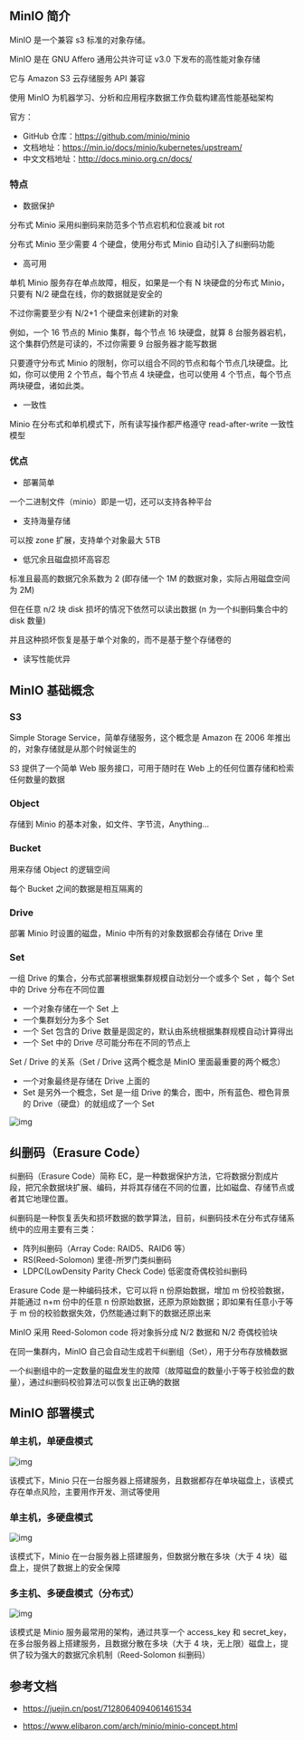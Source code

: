 ## MinIO 简介

MinIO 是一个兼容 s3 标准的对象存储。

MinIO 是在 GNU Affero 通用公共许可证 v3.0 下发布的高性能对象存储

它与 Amazon S3 云存储服务 API 兼容

使用 MinIO 为机器学习、分析和应用程序数据工作负载构建高性能基础架构

官方：

- GitHub 仓库：<https://github.com/minio/minio>
- 文档地址：<https://min.io/docs/minio/kubernetes/upstream/>
- 中文文档地址：<http://docs.minio.org.cn/docs/>

### 特点

- 数据保护

分布式 Minio 采用纠删码来防范多个节点宕机和位衰减 bit rot

分布式 Minio 至少需要 4 个硬盘，使用分布式 Minio 自动引入了纠删码功能

- 高可用

单机 Minio 服务存在单点故障，相反，如果是一个有 N 块硬盘的分布式 Minio，只要有 N/2 硬盘在线，你的数据就是安全的

不过你需要至少有 N/2+1 个硬盘来创建新的对象

例如，一个 16 节点的 Minio 集群，每个节点 16 块硬盘，就算 8 台服务器宕机，这个集群仍然是可读的，不过你需要 9 台服务器才能写数据

只要遵守分布式 Minio 的限制，你可以组合不同的节点和每个节点几块硬盘。比如，你可以使用 2 个节点，每个节点 4 块硬盘，也可以使用 4 个节点，每个节点两块硬盘，诸如此类。

- 一致性

Minio 在分布式和单机模式下，所有读写操作都严格遵守 read-after-write 一致性模型

### 优点

- 部署简单

一个二进制文件（minio）即是一切，还可以支持各种平台

- 支持海量存储

可以按 zone 扩展，支持单个对象最大 5TB

- 低冗余且磁盘损坏高容忍

标准且最高的数据冗余系数为 2 (即存储一个 1M 的数据对象，实际占用磁盘空间为 2M)

但在任意 n/2 块 disk 损坏的情况下依然可以读出数据 (n 为一个纠删码集合中的 disk 数量)

并且这种损坏恢复是基于单个对象的，而不是基于整个存储卷的

- 读写性能优异

## MinIO 基础概念

### S3

Simple Storage Service，简单存储服务，这个概念是 Amazon 在 2006 年推出的，对象存储就是从那个时候诞生的

S3 提供了一个简单 Web 服务接口，可用于随时在 Web 上的任何位置存储和检索任何数量的数据

### Object

存储到 Minio 的基本对象，如文件、字节流，Anything…

### Bucket

用来存储 Object 的逻辑空间

每个 Bucket 之间的数据是相互隔离的

### Drive

部署 Minio 时设置的磁盘，Minio 中所有的对象数据都会存储在 Drive 里

### Set

一组 Drive 的集合，分布式部署根据集群规模自动划分一个或多个 Set ，每个 Set 中的 Drive 分布在不同位置

- 一个对象存储在一个 Set 上
- 一个集群划分为多个 Set
- 一个 Set 包含的 Drive 数量是固定的，默认由系统根据集群规模自动计算得出
- 一个 Set 中的 Drive 尽可能分布在不同的节点上

Set / Drive 的关系（Set / Drive 这两个概念是 MinIO 里面最重要的两个概念）

- 一个对象最终是存储在 Drive 上面的
- Set 是另外一个概念，Set 是一组 Drive 的集合，图中，所有蓝色、橙色背景的 Drive（硬盘）的就组成了一个 Set

![img](.assets/image-20230111161142213.png)

## 纠删码（Erasure Code）

纠删码（Erasure Code）简称 EC，是一种数据保护方法，它将数据分割成片段，把冗余数据块扩展、编码，并将其存储在不同的位置，比如磁盘、存储节点或者其它地理位置。

纠删码是一种恢复丢失和损坏数据的数学算法，目前，纠删码技术在分布式存储系统中的应用主要有三类：

- 阵列纠删码（Array Code: RAID5、RAID6 等）
- RS(Reed-Solomon) 里德-所罗门类纠删码
- LDPC(LowDensity Parity Check Code) 低密度奇偶校验纠删码

Erasure Code 是一种编码技术，它可以将 n 份原始数据，增加 m 份校验数据，并能通过 n+m 份中的任意 n 份原始数据，还原为原始数据；即如果有任意小于等于 m 份的校验数据失效，仍然能通过剩下的数据还原出来

MinIO 采用 Reed-Solomon code 将对象拆分成 N/2 数据和 N/2 奇偶校验块

在同一集群内，MinIO 自己会自动生成若干纠删组（Set），用于分布存放桶数据

一个纠删组中的一定数量的磁盘发生的故障（故障磁盘的数量小于等于校验盘的数量），通过纠删码校验算法可以恢复出正确的数据

## MinIO 部署模式

### 单主机，单硬盘模式

![img](.assets/image-20230111160422262.png)

该模式下，Minio 只在一台服务器上搭建服务，且数据都存在单块磁盘上，该模式存在单点风险，主要用作开发、测试等使用

### 单主机，多硬盘模式

![img](.assets/image-20230111160517786.png)

该模式下，Minio 在一台服务器上搭建服务，但数据分散在多块（大于 4 块）磁盘上，提供了数据上的安全保障

### 多主机、多硬盘模式（分布式）

![img](.assets/image-20230111160539025.png)

该模式是 Minio 服务最常用的架构，通过共享一个 access_key 和 secret_key，在多台服务器上搭建服务，且数据分散在多块（大于 4 块，无上限）磁盘上，提供了较为强大的数据冗余机制（Reed-Solomon 纠删码）

## 参考文档

- <https://juejin.cn/post/7128064094061461534>

- <https://www.elibaron.com/arch/minio/minio-concept.html>
